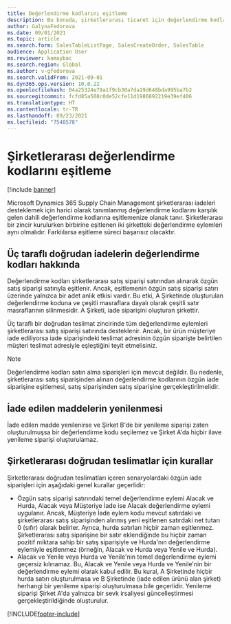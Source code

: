 ```yaml
---
title: Değerlendirme kodlarını eşitleme
description: Bu konuda, şirketlerarası ticaret için değerlendirme kodlarının eşitlenmesi açıklanmaktadır
author: GalynaFedorova
ms.date: 09/01/2021
ms.topic: article
ms.search.form: SalesTableListPage, SalesCreateOrder, SalesTable
audience: Application User
ms.reviewer: kamaybac
ms.search.region: Global
ms.author: v-gfedorova
ms.search.validFrom: 2021-09-01
ms.dyn365.ops.version: 10.0.22
ms.openlocfilehash: 04a25324e79a1f9cb30a7da19d648bda995ba7b2
ms.sourcegitcommit: fcfd85a508c0de52cfe11d1986892219e39ef406
ms.translationtype: HT
ms.contentlocale: tr-TR
ms.lasthandoff: 09/23/2021
ms.locfileid: "7548578"
---
```

# <a name="synchronize-intercompany-disposition-codes"></a>Şirketlerarası değerlendirme kodlarını eşitleme

[!include [banner](../../includes/banner.md)]

Microsoft Dynamics 365 Supply Chain Management şirketlerarası iadeleri desteklemek için harici olarak tanımlanmış değerlendirme kodlarını karşılık gelen dahili değerlendirme kodlarına eşitlemenize olanak tanır. Şirketlerarası bir zincir kurulurken birbirine eşitlenen iki şirketteki değerlendirme eylemleri aynı olmalıdır. Farklılarsa eşitleme süreci başarısız olacaktır.

## <a name="about-disposition-codes-for-three-legged-direct-returns"></a>Üç taraflı doğrudan iadelerin değerlendirme kodları hakkında

Değerlendirme kodları şirketlerarası satış siparişi satırından alınarak özgün satış siparişi satırıyla eşitlenir. Ancak, eşitlemenin özgün satış siparişi satırı üzerinde yalnızca bir adet anlık etkisi vardır. Bu etki, A Şirketinde oluşturulan değerlendirme koduna ve çeşitli masraflara dayalı olarak çeşitli satır masraflarının silinmesidir. A Şirketi, iade siparişini oluşturan şirkettir.

Üç taraflı bir doğrudan teslimat zincirinde tüm değerlendirme eylemleri şirketlerarası satış siparişi satırında desteklenir. Ancak, bir ürün müşteriye iade ediliyorsa iade siparişindeki teslimat adresinin özgün siparişte belirtilen müşteri teslimat adresiyle eşleştiğini teyit etmelisiniz.

> [!NOTE]
> Değerlendirme kodları satın alma siparişleri için mevcut değildir. Bu nedenle, şirketlerarası satış siparişinden alınan değerlendirme kodlarının özgün iade siparişine eşitlemesi, satış siparişinden satış siparişine gerçekleştirilmelidir.

## <a name="replacing-returned-items"></a>İade edilen maddelerin yenilenmesi

İade edilen madde yenilenirse ve Şirket B'de bir yenileme siparişi zaten oluşturulmuşsa bir değerlendirme kodu seçilemez ve Şirket A'da hiçbir ilave yenileme siparişi oluşturulamaz.

## <a name="rules-for-intercompany-direct-deliveries"></a>Şirketlerarası doğrudan teslimatlar için kurallar

Şirketlerarası doğrudan teslimatları içeren senaryolardaki özgün iade siparişleri için aşağıdaki genel kurallar geçerlidir:

- Özgün satış siparişi satırındaki temel değerlendirme eylemi Alacak ve Hurda, Alacak veya Müşteriye İade ise Alacak değerlendirme eylemi uygulanır. Ancak, Müşteriye İade eylem kodu mevcut satırdaki ve şirketlerarası satış siparişinden alınmış yeni eşitlenen satırdaki net tutarı 0 (sıfır) olarak belirler. Ayrıca, hurda satırları hiçbir zaman eşitlenmez. Şirketlerarası satış siparişine bir satır eklendiğinde bu hiçbir zaman pozitif miktara sahip bir satış siparişiyle ve Hurda'nın değerlendirme eylemiyle eşitlenmez (örneğin, Alacak ve Hurda veya Yenile ve Hurda).
- Alacak ve Yenile veya Hurda ve Yenile'nin temel değerlendirme eylemi geçersiz kılınamaz. Bu, Alacak ve Yenile veya Hurda ve Yenile'nin bir değerlendirme eylemi olarak kabul edilir. Bu kural, A Şirketinde hiçbir hurda satırı oluşturulmasa ve B Şirketinde (iade edilen ürünü alan şirket) herhangi bir yenileme siparişi oluşturulmasa bile geçerlidir. Yenileme siparişi Şirket A'da yalnızca bir sevk irsaliyesi güncelleştirmesi gerçekleştirildiğinde oluşturulur.

[!INCLUDE[footer-include](../../includes/footer-banner.md)]
